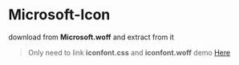 # Microsoft-Icon
download from **Microsoft.woff** and extract from it  
>Only need to link **iconfont.css** and **iconfont.woff**
demo [Here](https://bolsheviknanven.github.io/Microsoft-Icon/)
